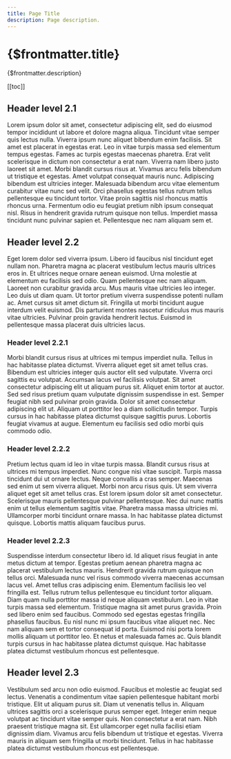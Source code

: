 ```yaml
---
title: Page Title
description: Page description.
---
```


# {$frontmatter.title}

{$frontmatter.description}

[[toc]]

## Header level 2.1

Lorem ipsum dolor sit amet, consectetur adipiscing elit, sed do eiusmod tempor incididunt ut labore et dolore magna aliqua. Tincidunt vitae semper quis lectus nulla. Viverra ipsum nunc aliquet bibendum enim facilisis. Sit amet est placerat in egestas erat. Leo in vitae turpis massa sed elementum tempus egestas. Fames ac turpis egestas maecenas pharetra. Erat velit scelerisque in dictum non consectetur a erat nam. Viverra nam libero justo laoreet sit amet. Morbi blandit cursus risus at. Vivamus arcu felis bibendum ut tristique et egestas. Amet volutpat consequat mauris nunc. Adipiscing bibendum est ultricies integer. Malesuada bibendum arcu vitae elementum curabitur vitae nunc sed velit. Orci phasellus egestas tellus rutrum tellus pellentesque eu tincidunt tortor. Vitae proin sagittis nisl rhoncus mattis rhoncus urna. Fermentum odio eu feugiat pretium nibh ipsum consequat nisl. Risus in hendrerit gravida rutrum quisque non tellus. Imperdiet massa tincidunt nunc pulvinar sapien et. Pellentesque nec nam aliquam sem et.

## Header level 2.2

Eget lorem dolor sed viverra ipsum. Libero id faucibus nisl tincidunt eget nullam non. Pharetra magna ac placerat vestibulum lectus mauris ultrices eros in. Et ultrices neque ornare aenean euismod. Urna molestie at elementum eu facilisis sed odio. Quam pellentesque nec nam aliquam. Laoreet non curabitur gravida arcu. Mus mauris vitae ultricies leo integer. Leo duis ut diam quam. Ut tortor pretium viverra suspendisse potenti nullam ac. Amet cursus sit amet dictum sit. Fringilla ut morbi tincidunt augue interdum velit euismod. Dis parturient montes nascetur ridiculus mus mauris vitae ultricies. Pulvinar proin gravida hendrerit lectus. Euismod in pellentesque massa placerat duis ultricies lacus.

### Header level 2.2.1

Morbi blandit cursus risus at ultrices mi tempus imperdiet nulla. Tellus in hac habitasse platea dictumst. Viverra aliquet eget sit amet tellus cras. Bibendum est ultricies integer quis auctor elit sed vulputate. Viverra orci sagittis eu volutpat. Accumsan lacus vel facilisis volutpat. Sit amet consectetur adipiscing elit ut aliquam purus sit. Aliquet enim tortor at auctor. Sed sed risus pretium quam vulputate dignissim suspendisse in est. Semper feugiat nibh sed pulvinar proin gravida. Dolor sit amet consectetur adipiscing elit ut. Aliquam ut porttitor leo a diam sollicitudin tempor. Turpis cursus in hac habitasse platea dictumst quisque sagittis purus. Lobortis feugiat vivamus at augue. Elementum eu facilisis sed odio morbi quis commodo odio.

### Header level 2.2.2

Pretium lectus quam id leo in vitae turpis massa. Blandit cursus risus at ultrices mi tempus imperdiet. Nunc congue nisi vitae suscipit. Turpis massa tincidunt dui ut ornare lectus. Neque convallis a cras semper. Maecenas sed enim ut sem viverra aliquet. Morbi non arcu risus quis. Ut sem viverra aliquet eget sit amet tellus cras. Est lorem ipsum dolor sit amet consectetur. Scelerisque mauris pellentesque pulvinar pellentesque. Nec dui nunc mattis enim ut tellus elementum sagittis vitae. Pharetra massa massa ultricies mi. Ullamcorper morbi tincidunt ornare massa. In hac habitasse platea dictumst quisque. Lobortis mattis aliquam faucibus purus.

### Header level 2.2.3

Suspendisse interdum consectetur libero id. Id aliquet risus feugiat in ante metus dictum at tempor. Egestas pretium aenean pharetra magna ac placerat vestibulum lectus mauris. Hendrerit gravida rutrum quisque non tellus orci. Malesuada nunc vel risus commodo viverra maecenas accumsan lacus vel. Amet tellus cras adipiscing enim. Elementum facilisis leo vel fringilla est. Tellus rutrum tellus pellentesque eu tincidunt tortor aliquam. Diam quam nulla porttitor massa id neque aliquam vestibulum. Leo in vitae turpis massa sed elementum. Tristique magna sit amet purus gravida. Proin sed libero enim sed faucibus. Commodo sed egestas egestas fringilla phasellus faucibus. Eu nisl nunc mi ipsum faucibus vitae aliquet nec. Nec nam aliquam sem et tortor consequat id porta. Euismod nisi porta lorem mollis aliquam ut porttitor leo. Et netus et malesuada fames ac. Quis blandit turpis cursus in hac habitasse platea dictumst quisque. Hac habitasse platea dictumst vestibulum rhoncus est pellentesque.

## Header level 2.3

Vestibulum sed arcu non odio euismod. Faucibus et molestie ac feugiat sed lectus. Venenatis a condimentum vitae sapien pellentesque habitant morbi tristique. Elit ut aliquam purus sit. Diam ut venenatis tellus in. Aliquam ultrices sagittis orci a scelerisque purus semper eget. Integer enim neque volutpat ac tincidunt vitae semper quis. Non consectetur a erat nam. Nibh praesent tristique magna sit. Est ullamcorper eget nulla facilisi etiam dignissim diam. Vivamus arcu felis bibendum ut tristique et egestas. Viverra mauris in aliquam sem fringilla ut morbi tincidunt. Tellus in hac habitasse platea dictumst vestibulum rhoncus est pellentesque.
